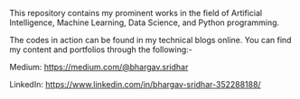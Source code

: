 This repository contains my prominent works in the field of Artificial Intelligence, Machine Learning, Data Science, and Python programming.


The codes in action can be found in my technical blogs online. You can find my content and portfolios through the following:- 

Medium: https://medium.com/@bhargav.sridhar

LinkedIn: https://www.linkedin.com/in/bhargav-sridhar-352288188/